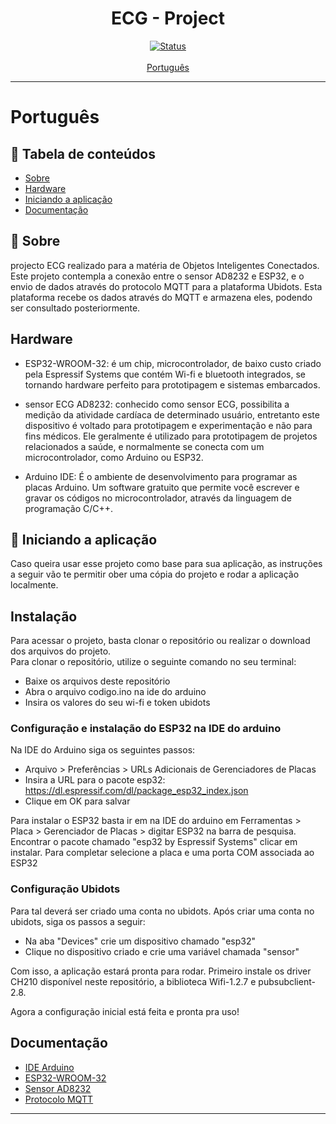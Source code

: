 <h1 align="center">ECG - Project</h1>

<div align="center">

[![Status](https://img.shields.io/badge/status-active-success.svg)]() <br><br>
[Português](#pt)

</div>

---

# Português <a name = "pt"></a>

## 📝 Tabela de conteúdos

- [Sobre](#about_pt)
- [Hardware](#hardware)
- [Iniciando a aplicação](#getting_started_pt)
- [Documentação](#documentacao)

## 🧐 Sobre <a name = "about_pt"></a>

projecto ECG realizado para a matéria de Objetos Inteligentes Conectados. Este projeto contempla a conexão entre o sensor AD8232 e ESP32, e o envio de dados através do protocolo MQTT para a plataforma Ubidots. Esta plataforma recebe os dados através do MQTT e armazena eles, podendo ser consultado posteriormente.

## Hardware <a name = "hardware"></a>

- ESP32-WROOM-32: é um chip, microcontrolador, de baixo custo criado pela Espressif Systems que contém Wi-fi e bluetooth integrados, se tornando hardware perfeito para prototipagem e sistemas embarcados. 
  
- sensor ECG AD8232: conhecido como sensor ECG, possibilita a medição da atividade cardíaca de determinado usuário, entretanto este dispositivo é voltado para prototipagem e experimentação e não para fins médicos. Ele geralmente é utilizado para prototipagem de projetos relacionados a saúde, e normalmente se conecta com um microcontrolador, como Arduino ou ESP32.

- Arduino IDE: É o ambiente de desenvolvimento para programar as placas Arduino. Um software gratuito que permite você escrever e gravar os códigos no microcontrolador, através da linguagem de programação C/C++. 

## 🏁 Iniciando a aplicação <a name = "getting_started_pt"></a>

Caso queira usar esse projeto como base para sua aplicação, as instruções a seguir vão te permitir ober uma cópia do projeto e rodar a aplicação localmente.

## Instalação

Para acessar o projeto, basta clonar o repositório ou realizar o download dos arquivos do projeto.<br>
Para clonar o repositório, utilize o seguinte comando no seu terminal:

- Baixe os arquivos deste repositório
- Abra o arquivo codigo.ino na ide do arduino
- Insira os valores do seu wi-fi e token ubidots

### Configuração e instalação do ESP32 na IDE do arduino

Na IDE do Arduino siga os seguintes passos:
- Arquivo > Preferências > URLs Adicionais de Gerenciadores de Placas
- Insira a URL para o pacote esp32: https://dl.espressif.com/dl/package_esp32_index.json
- Clique em OK para salvar

Para instalar o ESP32 basta ir em na IDE do arduino em Ferramentas > Placa > Gerenciador de Placas > digitar ESP32 na barra de pesquisa. Encontrar o pacote chamado "esp32 by Espressif Systems" clicar em instalar.
Para completar selecione a placa e uma porta COM associada ao ESP32

### Configuração Ubidots

Para tal deverá ser criado uma conta no ubidots. Após criar uma conta no ubidots, siga os passos a seguir:

- Na aba "Devices" crie um dispositivo chamado "esp32"
- Clique no dispositivo criado e crie uma variável chamada "sensor"

Com isso, a aplicação estará pronta para rodar. Primeiro instale os driver CH210 disponível neste repositório, a biblioteca Wifi-1.2.7 e pubsubclient-2.8.

Agora a configuração inicial está feita e pronta pra uso!

## Documentação <a name = "documentacao"></a>

- [IDE Arduino](https://www.arduino.cc/reference/pt/)
- [ESP32-WROOM-32](https://docs.espressif.com/projects/esp-idf/en/latest/esp32/get-started/index.html)
- [Sensor AD8232](https://www.analog.com/media/en/technical-documentation/data-sheets/ad8232.pdf)
- [Protocolo MQTT](https://docs.oasis-open.org/mqtt/mqtt/v3.1.1/os/mqtt-v3.1.1-os.pdf)

---
